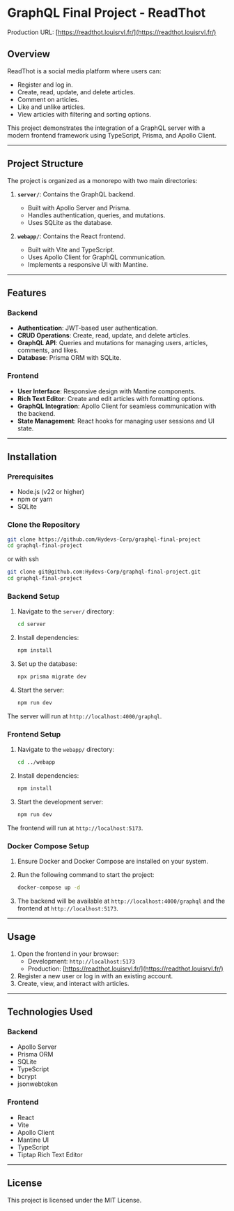<img src="https://readthot.louisrvl.fr/logo.png" width="16" height="16" />

# GraphQL Final Project - ReadThot

Production URL: [https://readthot.louisrvl.fr/](https://readthot.louisrvl.fr/)

## Overview

ReadThot is a social media platform where users can:

-   Register and log in.
-   Create, read, update, and delete articles.
-   Comment on articles.
-   Like and unlike articles.
-   View articles with filtering and sorting options.

This project demonstrates the integration of a GraphQL server with a modern frontend framework using TypeScript, Prisma, and Apollo Client.

---

## Project Structure

The project is organized as a monorepo with two main directories:

1. **`server/`**: Contains the GraphQL backend.

    - Built with Apollo Server and Prisma.
    - Handles authentication, queries, and mutations.
    - Uses SQLite as the database.

2. **`webapp/`**: Contains the React frontend.
    - Built with Vite and TypeScript.
    - Uses Apollo Client for GraphQL communication.
    - Implements a responsive UI with Mantine.

---

## Features

### Backend

-   **Authentication**: JWT-based user authentication.
-   **CRUD Operations**: Create, read, update, and delete articles.
-   **GraphQL API**: Queries and mutations for managing users, articles, comments, and likes.
-   **Database**: Prisma ORM with SQLite.

### Frontend

-   **User Interface**: Responsive design with Mantine components.
-   **Rich Text Editor**: Create and edit articles with formatting options.
-   **GraphQL Integration**: Apollo Client for seamless communication with the backend.
-   **State Management**: React hooks for managing user sessions and UI state.

---

## Installation

### Prerequisites

-   Node.js (v22 or higher)
-   npm or yarn
-   SQLite

### Clone the Repository

```bash
git clone https://github.com/Hydevs-Corp/graphql-final-project
cd graphql-final-project
```

or with ssh

```bash
git clone git@github.com:Hydevs-Corp/graphql-final-project.git
cd graphql-final-project
```

### Backend Setup

1. Navigate to the `server/` directory:

    ```bash
    cd server
    ```

2. Install dependencies:

    ```bash
    npm install
    ```

3. Set up the database:

    ```bash
    npx prisma migrate dev
    ```

4. Start the server:
    ```bash
    npm run dev
    ```

The server will run at `http://localhost:4000/graphql`.

### Frontend Setup

1. Navigate to the `webapp/` directory:

    ```bash
    cd ../webapp
    ```

2. Install dependencies:

    ```bash
    npm install
    ```

3. Start the development server:
    ```bash
    npm run dev
    ```

The frontend will run at `http://localhost:5173`.

### Docker Compose Setup

1. Ensure Docker and Docker Compose are installed on your system.
2. Run the following command to start the project:

    ```bash
    docker-compose up -d
    ```

3. The backend will be available at `http://localhost:4000/graphql` and the frontend at `http://localhost:5173`.

---

## Usage

1. Open the frontend in your browser:
    - Development: `http://localhost:5173`
    - Production: [https://readthot.louisrvl.fr/](https://readthot.louisrvl.fr/)
2. Register a new user or log in with an existing account.
3. Create, view, and interact with articles.

---

## Technologies Used

### Backend

-   Apollo Server
-   Prisma ORM
-   SQLite
-   TypeScript
-   bcrypt
-   jsonwebtoken

### Frontend

-   React
-   Vite
-   Apollo Client
-   Mantine UI
-   TypeScript
-   Tiptap Rich Text Editor

---

## License

This project is licensed under the MIT License.
